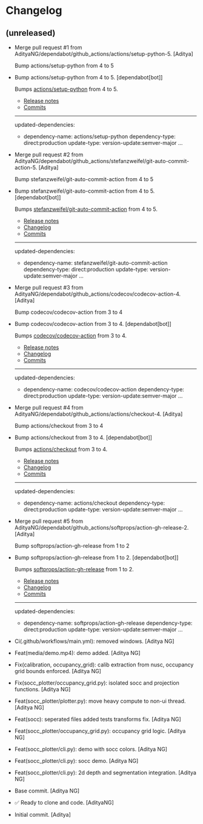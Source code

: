 Changelog
=========


(unreleased)
------------
- Merge pull request #1 from
  AdityaNG/dependabot/github_actions/actions/setup-python-5. [Aditya]

  Bump actions/setup-python from 4 to 5
- Bump actions/setup-python from 4 to 5. [dependabot[bot]]

  Bumps [actions/setup-python](https://github.com/actions/setup-python) from 4 to 5.
  - [Release notes](https://github.com/actions/setup-python/releases)
  - [Commits](https://github.com/actions/setup-python/compare/v4...v5)

  ---
  updated-dependencies:
  - dependency-name: actions/setup-python
    dependency-type: direct:production
    update-type: version-update:semver-major
  ...
- Merge pull request #2 from
  AdityaNG/dependabot/github_actions/stefanzweifel/git-auto-commit-
  action-5. [Aditya]

  Bump stefanzweifel/git-auto-commit-action from 4 to 5
- Bump stefanzweifel/git-auto-commit-action from 4 to 5.
  [dependabot[bot]]

  Bumps [stefanzweifel/git-auto-commit-action](https://github.com/stefanzweifel/git-auto-commit-action) from 4 to 5.
  - [Release notes](https://github.com/stefanzweifel/git-auto-commit-action/releases)
  - [Changelog](https://github.com/stefanzweifel/git-auto-commit-action/blob/master/CHANGELOG.md)
  - [Commits](https://github.com/stefanzweifel/git-auto-commit-action/compare/v4...v5)

  ---
  updated-dependencies:
  - dependency-name: stefanzweifel/git-auto-commit-action
    dependency-type: direct:production
    update-type: version-update:semver-major
  ...
- Merge pull request #3 from
  AdityaNG/dependabot/github_actions/codecov/codecov-action-4. [Aditya]

  Bump codecov/codecov-action from 3 to 4
- Bump codecov/codecov-action from 3 to 4. [dependabot[bot]]

  Bumps [codecov/codecov-action](https://github.com/codecov/codecov-action) from 3 to 4.
  - [Release notes](https://github.com/codecov/codecov-action/releases)
  - [Changelog](https://github.com/codecov/codecov-action/blob/main/CHANGELOG.md)
  - [Commits](https://github.com/codecov/codecov-action/compare/v3...v4)

  ---
  updated-dependencies:
  - dependency-name: codecov/codecov-action
    dependency-type: direct:production
    update-type: version-update:semver-major
  ...
- Merge pull request #4 from
  AdityaNG/dependabot/github_actions/actions/checkout-4. [Aditya]

  Bump actions/checkout from 3 to 4
- Bump actions/checkout from 3 to 4. [dependabot[bot]]

  Bumps [actions/checkout](https://github.com/actions/checkout) from 3 to 4.
  - [Release notes](https://github.com/actions/checkout/releases)
  - [Changelog](https://github.com/actions/checkout/blob/main/CHANGELOG.md)
  - [Commits](https://github.com/actions/checkout/compare/v3...v4)

  ---
  updated-dependencies:
  - dependency-name: actions/checkout
    dependency-type: direct:production
    update-type: version-update:semver-major
  ...
- Merge pull request #5 from
  AdityaNG/dependabot/github_actions/softprops/action-gh-release-2.
  [Aditya]

  Bump softprops/action-gh-release from 1 to 2
- Bump softprops/action-gh-release from 1 to 2. [dependabot[bot]]

  Bumps [softprops/action-gh-release](https://github.com/softprops/action-gh-release) from 1 to 2.
  - [Release notes](https://github.com/softprops/action-gh-release/releases)
  - [Changelog](https://github.com/softprops/action-gh-release/blob/master/CHANGELOG.md)
  - [Commits](https://github.com/softprops/action-gh-release/compare/v1...v2)

  ---
  updated-dependencies:
  - dependency-name: softprops/action-gh-release
    dependency-type: direct:production
    update-type: version-update:semver-major
  ...
- Ci(.github/workflows/main.yml): removed windows. [Aditya NG]
- Feat(media/demo.mp4): demo added. [Aditya NG]
- Fix(calibration, occupancy_grid): calib extraction from nusc,
  occupancy grid bounds enforced. [Aditya NG]
- Fix(socc_plotter/occupancy_grid.py): isolated socc and projection
  functions. [Aditya NG]
- Feat(socc_plotter/plotter.py): move heavy compute to non-ui thread.
  [Aditya NG]
- Feat(socc): seperated files added tests transforms fix. [Aditya NG]
- Feat(socc_plotter/occupancy_grid.py): occupancy grid logic. [Aditya
  NG]
- Feat(socc_plotter/cli.py): demo with socc colors. [Aditya NG]
- Feat(socc_plotter/cli.py): socc demo. [Aditya NG]
- Feat(socc_plotter/cli.py): 2d depth and segmentation integration.
  [Aditya NG]
- Base commit. [Aditya NG]
- ✅ Ready to clone and code. [AdityaNG]
- Initial commit. [Aditya]



